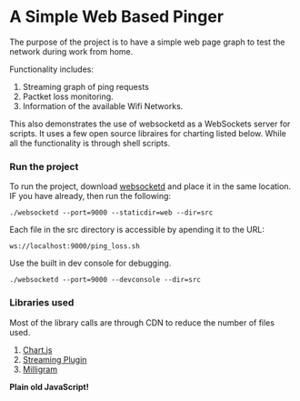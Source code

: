 # A Simple Web Based Pinger 
The purpose of the project is to have a simple web page graph to test the network during work from home.

Functionality includes:
1. Streaming graph of ping requests
2. Pactket loss monitoring.
3. Information of the available Wifi Networks.

This also demonstrates the use of websocketd as a WebSockets server for scripts. It uses a few open source libraires for charting listed below. While all the functionality is through shell scripts.

### Run the project
To run the project, download [websocketd](http://websocketd.com/) and place it in the same location. IF you have already, then run the following:
```shell
./websocketd --port=9000 --staticdir=web --dir=src
```
Each file in the src directory is accessible by apending it to the URL:
```
ws://localhost:9000/ping_loss.sh
```
Use the built in dev console for debugging.
```
./websocketd --port=9000 --devconsole --dir=src 
```
### Libraries used
Most of the library calls are through CDN to reduce the number of files used.
1. [Chart.js](https://www.chartjs.org/)
2. [Streaming Plugin](https://nagix.github.io/chartjs-plugin-streaming)
3. [Milligram](https://milligram.io/)

[pinger]: https://user-images.githubusercontent.com/62998686/83899546-43946680-a776-11ea-8beb-9372427f2ebf.png "screenshot"

__Plain old JavaScript!__
